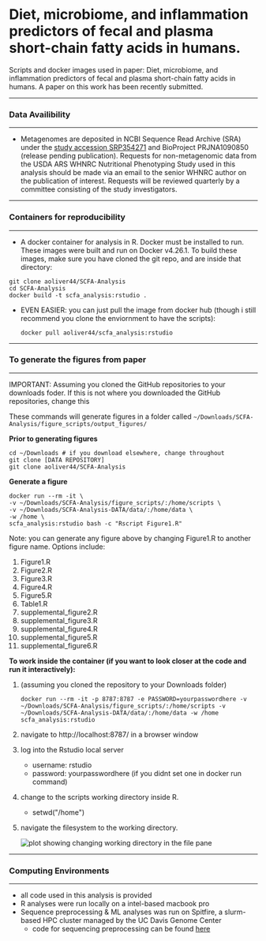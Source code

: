 # Diet, microbiome, and inflammation predictors of fecal and plasma short-chain fatty acids in humans.
 Scripts and docker images used in paper: Diet, microbiome, and inflammation predictors of fecal and plasma short-chain fatty acids in humans. A paper on this work has been recently submitted.

______________
### **Data Availibility**
___________________
- Metagenomes are deposited in NCBI Sequence Read Archive (SRA) under the [study accession SRP354271](https://dataview.ncbi.nlm.nih.gov/object/PRJNA795985) and BioProject PRJNA1090850
 (release pending publication). Requests for non-metagenomic data from the USDA ARS WHNRC Nutritional Phenotyping Study used in this analysis should be made via an email to the senior WHNRC author on the publication of interest. Requests will be reviewed quarterly by a committee consisting of the study investigators.

________________________________________
### **Containers for reproducibility**
_________________________________________________
- A docker container for analysis in R. Docker must be installed to run. These images were built and run on Docker v4.26.1. To build these images, make sure you have cloned the git repo, and are inside that directory: 
```
git clone aoliver44/SCFA-Analysis
cd SCFA-Analysis
docker build -t scfa_analysis:rstudio .
```
- EVEN EASIER: you can just pull the image from docker hub (though i still recommend you clone the enviornment to have the scripts):
  ```
  docker pull aoliver44/scfa_analysis:rstudio
  ```
________________________________________
### **To generate the figures from paper**
_________________________________________________

IMPORTANT: Assuming you cloned the GitHub repositories to your downloads foder. If this is not where you downloaded the GitHub repositories, change this

These commands will generate figures in a folder called ```~/Downloads/SCFA-Analysis/figure_scripts/output_figures/```

**Prior to generating figures**
```
cd ~/Downloads # if you download elsewhere, change throughout
git clone [DATA REPOSITORY]
git clone aoliver44/SCFA-Analysis
```
**Generate a figure**
```
docker run --rm -it \
-v ~/Downloads/SCFA-Analysis/figure_scripts/:/home/scripts \
-v ~/Downloads/SCFA-Analysis-DATA/data/:/home/data \
-w /home \
scfa_analysis:rstudio bash -c "Rscript Figure1.R"
```
Note: you can generate any figure above by changing Figure1.R to another figure name. Options include:
1. Figure1.R
2. Figure2.R
3. Figure3.R
4. Figure4.R
5. Figure5.R
6. Table1.R
7. supplemental_figure2.R
8. supplemental_figure3.R
9. supplemental_figure4.R
10. supplemental_figure5.R
11. supplemental_figure6.R


**To work inside the container (if you want to look closer at the code and run it interactively):**

1. (assuming you cloned the repository to your Downloads folder) 

    ```docker run --rm -it -p 8787:8787 -e PASSWORD=yourpasswordhere -v ~/Downloads/SCFA-Analysis/figure_scripts/:/home/scripts -v ~/Downloads/SCFA-Analysis-DATA/data/:/home/data -w /home scfa_analysis:rstudio```

2. navigate to http://localhost:8787/ in a browser window
3. log into the Rstudio local server
    - username: rstudio
    - password: yourpasswordhere (if you didnt set one in docker run command)
4. change to the scripts working directory inside R.
    - setwd("/home")
5. navigate the filesystem to the working directory.
   
    ![plot showing changing working directory in the file pane](https://github.com/aoliver44/SCFA-Analysis/blob/main/utilities/readme_picture.png)
____________
### **Computing Environments**
_______________
- all code used in this analysis is provided
- R analyses were run locally on a intel-based macbook pro
- Sequence preprocessing & ML analyses was run on Spitfire, a slurm-based HPC cluster managed by the UC Davis Genome Center
    - code for sequencing preprocessing can be found [here](https://github.com/dglemay/ARG_metagenome)

